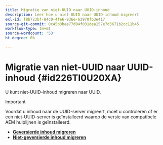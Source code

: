 ```yaml
---
title: Migratie van niet-UUID naar UUID-inhoud
description: Leer hoe u niet-UUID naar UUID-inhoud migreert
exl-id: f8b723bf-84c0-4fe6-936e-63970fb3e417
source-git-commit: 0c45b3bee77d04f031dea157e7d3671b2cc11b45
workflow-type: tm+mt
source-wordcount: '53'
ht-degree: 0%

---
```


# Migratie van niet-UUID naar UUID-inhoud {#id226TI0U20XA}


U kunt niet-UUID-inhoud migreren naar UUID.

>[!IMPORTANT]
>
> Voordat u inhoud naar de UUID-server migreert, moet u controleren of er een niet-UUID-server is geïnstalleerd waarop de versie van compatibele AEM hulplijnen is geïnstalleerd.



* [**Geversierde inhoud migreren**](./migrate-non-uuid-uuid-with-versions.md)
* [**Niet-geversierde inhoud migreren**](./migrate-non-uuid-uuid-without-versions.md)
